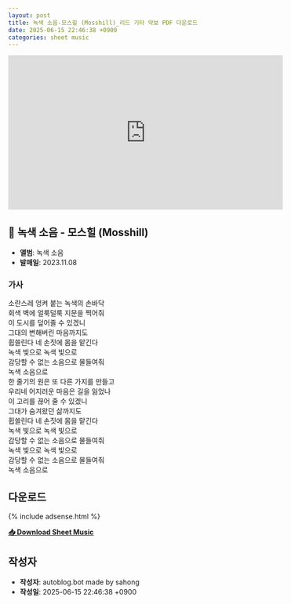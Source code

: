```yaml
---
layout: post
title: 녹색 소음-모스힐 (Mosshill)_리드 기타 악보 PDF 다운로드
date: 2025-06-15 22:46:38 +0900
categories: sheet music
---
```


<iframe width="560" height="315" src="https://www.youtube.com/embed/v6WXxvdONpA" frameborder="0" allowfullscreen></iframe>

## 🎵 녹색 소음 - 모스힐 (Mosshill)

- **앨범**: 녹색 소음  
- **발매일**: 2023.11.08  

### 가사
소란스레 엉켜 붙는 녹색의 손바닥  
회색 벽에 얼룩덜룩 지문을 찍어줘  
이 도시를 덮어줄 수 있겠니  
그대의 변해버린 마음까지도  
휩쓸린다 네 손짓에 몸을 맡긴다  
녹색 빛으로 녹색 빛으로  
감당할 수 없는 소음으로 물들여줘  
녹색 소음으로  
한 줄기의 원은 또 다른 가지를 만들고  
우리네 어지러운 마음은 길을 잃었나  
이 고리를 끊어 줄 수 있겠니  
그대가 숨겨왔던 삶까지도  
휩쓸린다 네 손짓에 몸을 맡긴다  
녹색 빛으로 녹색 빛으로  
감당할 수 없는 소음으로 물들여줘  
녹색 빛으로 녹색 빛으로  
감당할 수 없는 소음으로 물들여줘  
녹색 소음으로  


## 다운로드

{% include adsense.html %}

<p><a href="https://drive.google.com/file/d/1U1eQXZQU_2EpnAHz7hKnNBOGtUGIJ78L/view?usp=drive_link" download><strong>📥 Download Sheet Music</strong></a></p>

## 작성자 
- **작성자**: autoblog.bot made by sahong
- **작성일**: 2025-06-15 22:46:38 +0900
